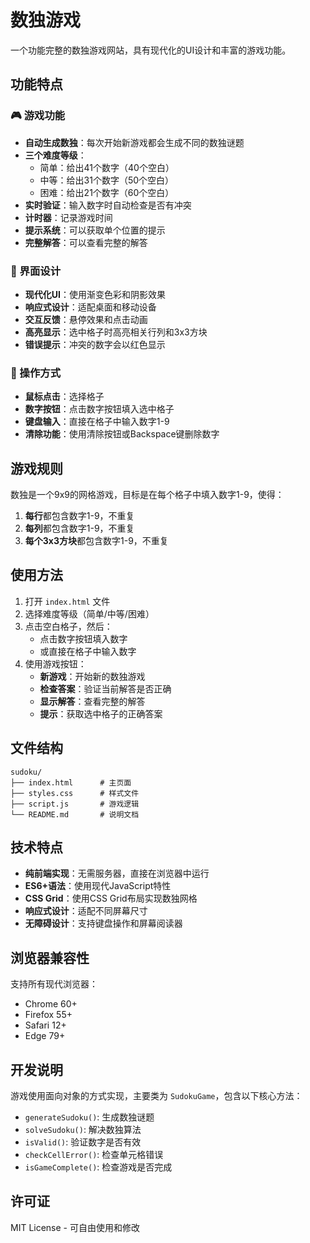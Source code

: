 # 数独游戏

一个功能完整的数独游戏网站，具有现代化的UI设计和丰富的游戏功能。

## 功能特点

### 🎮 游戏功能
- **自动生成数独**：每次开始新游戏都会生成不同的数独谜题
- **三个难度等级**：
  - 简单：给出41个数字（40个空白）
  - 中等：给出31个数字（50个空白）
  - 困难：给出21个数字（60个空白）
- **实时验证**：输入数字时自动检查是否有冲突
- **计时器**：记录游戏时间
- **提示系统**：可以获取单个位置的提示
- **完整解答**：可以查看完整的解答

### 🎨 界面设计
- **现代化UI**：使用渐变色彩和阴影效果
- **响应式设计**：适配桌面和移动设备
- **交互反馈**：悬停效果和点击动画
- **高亮显示**：选中格子时高亮相关行列和3x3方块
- **错误提示**：冲突的数字会以红色显示

### 🎯 操作方式
- **鼠标点击**：选择格子
- **数字按钮**：点击数字按钮填入选中格子
- **键盘输入**：直接在格子中输入数字1-9
- **清除功能**：使用清除按钮或Backspace键删除数字

## 游戏规则

数独是一个9x9的网格游戏，目标是在每个格子中填入数字1-9，使得：

1. **每行**都包含数字1-9，不重复
2. **每列**都包含数字1-9，不重复  
3. **每个3x3方块**都包含数字1-9，不重复

## 使用方法

1. 打开 `index.html` 文件
2. 选择难度等级（简单/中等/困难）
3. 点击空白格子，然后：
   - 点击数字按钮填入数字
   - 或直接在格子中输入数字
4. 使用游戏按钮：
   - **新游戏**：开始新的数独游戏
   - **检查答案**：验证当前解答是否正确
   - **显示解答**：查看完整的解答
   - **提示**：获取选中格子的正确答案

## 文件结构

```
sudoku/
├── index.html      # 主页面
├── styles.css      # 样式文件
├── script.js       # 游戏逻辑
└── README.md       # 说明文档
```

## 技术特点

- **纯前端实现**：无需服务器，直接在浏览器中运行
- **ES6+语法**：使用现代JavaScript特性
- **CSS Grid**：使用CSS Grid布局实现数独网格
- **响应式设计**：适配不同屏幕尺寸
- **无障碍设计**：支持键盘操作和屏幕阅读器

## 浏览器兼容性

支持所有现代浏览器：
- Chrome 60+
- Firefox 55+
- Safari 12+
- Edge 79+

## 开发说明

游戏使用面向对象的方式实现，主要类为 `SudokuGame`，包含以下核心方法：

- `generateSudoku()`: 生成数独谜题
- `solveSudoku()`: 解决数独算法
- `isValid()`: 验证数字是否有效
- `checkCellError()`: 检查单元格错误
- `isGameComplete()`: 检查游戏是否完成

## 许可证

MIT License - 可自由使用和修改 